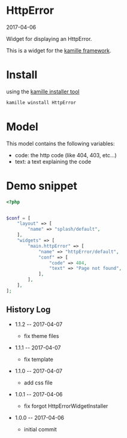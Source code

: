 HttpError
===============
2017-04-06



Widget for displaying an HttpError.




This is a widget for the [kamille framework](https://github.com/lingtalfi/Kamille).


Install
===========
using the [kamille installer tool](https://github.com/lingtalfi/kamille-installer-tool)
```bash
kamille winstall HttpError
```



Model
===========

This model contains the following variables:

- code: the http code (like 404, 403, etc...)
- text: a text explaining the code



Demo snippet
=========

```php
<?php


$conf = [
    "layout" => [
        "name" => "splash/default",
    ],
    "widgets" => [
        "main.httpError" => [
            "name" => "httpError/default",
            "conf" => [
                "code" => 404,
                "text" => "Page not found",
            ],
        ],
    ],
];
```






History Log
------------------
    
- 1.1.2 -- 2017-04-07

    - fix theme files

- 1.1.1 -- 2017-04-07

    - fix template

- 1.1.0 -- 2017-04-07

    - add css file

- 1.0.1 -- 2017-04-06

    - fix forgot HttpErrorWidgetInstaller

- 1.0.0 -- 2017-04-06

    - initial commit